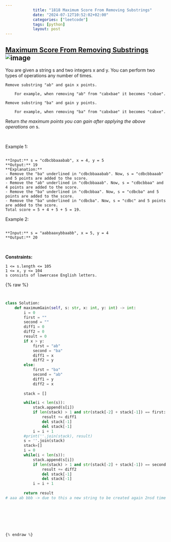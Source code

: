 ```yaml
---
            title: "1818 Maximum Score From Removing Substrings"
            date: "2024-07-12T10:52:02+02:00"
            categories: ["leetcode"]
            tags: [python]
            layout: post
---
```

            
## [Maximum Score From Removing Substrings](https://leetcode.com/problems/maximum-score-from-removing-substrings) ![image](https://img.shields.io/badge/Difficulty-Medium-orange)

You are given a string s and two integers x and y. You can perform two types of operations any number of times.

	Remove substring "ab" and gain x points.

		For example, when removing "ab" from "cabxbae" it becomes "cxbae".

	Remove substring "ba" and gain y points.

		For example, when removing "ba" from "cabxbae" it becomes "cabxe".

Return *the maximum points you can gain after applying the above operations on* s.

 

Example 1:

```

**Input:** s = "cdbcbbaaabab", x = 4, y = 5
**Output:** 19
**Explanation:**
- Remove the "ba" underlined in "cdbcbbaaabab". Now, s = "cdbcbbaaab" and 5 points are added to the score.
- Remove the "ab" underlined in "cdbcbbaaab". Now, s = "cdbcbbaa" and 4 points are added to the score.
- Remove the "ba" underlined in "cdbcbbaa". Now, s = "cdbcba" and 5 points are added to the score.
- Remove the "ba" underlined in "cdbcba". Now, s = "cdbc" and 5 points are added to the score.
Total score = 5 + 4 + 5 + 5 = 19.
```

Example 2:

```

**Input:** s = "aabbaaxybbaabb", x = 5, y = 4
**Output:** 20

```

 

**Constraints:**

	1 <= s.length <= 105
	1 <= x, y <= 104
	s consists of lowercase English letters.

{% raw %}


```python


class Solution:
    def maximumGain(self, s: str, x: int, y: int) -> int:
        i = 0
        first = ""
        second = ""
        diff1 = 0
        diff2 = 0
        result = 0
        if x > y:
            first = "ab"
            second = "ba"
            diff1 = x
            diff2 = y
        else:
            first = "ba"
            second = "ab"
            diff1 = y
            diff2 = x
        
        stack = []

        while(i < len(s)):
            stack.append(s[i])
            if len(stack) > 1 and str(stack[-2] + stack[-1]) == first:
                result += diff1
                del stack[-1]
                del stack[-1]
            i = i + 1
        #print(''.join(stack), result)
        s = ''.join(stack)
        stack=[]
        i = 0
        while(i < len(s)):
            stack.append(s[i])
            if len(stack) > 1 and str(stack[-2] + stack[-1]) == second:
                result += diff2
                del stack[-1]
                del stack[-1]
            i = i + 1
                
        return result
# aaa ab bbb -> due to this a new string to be created again 2nsd time



        
        


{% endraw %}
```
